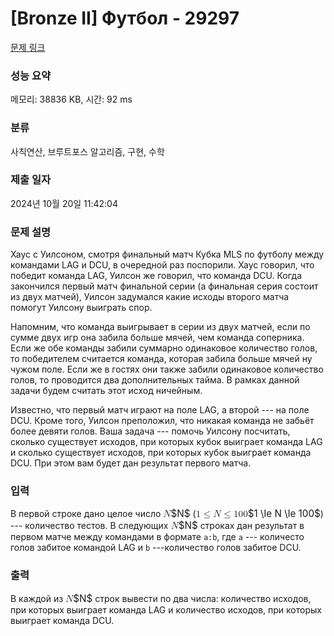 # [Bronze II] Футбол - 29297 

[문제 링크](https://www.acmicpc.net/problem/29297) 

### 성능 요약

메모리: 38836 KB, 시간: 92 ms

### 분류

사칙연산, 브루트포스 알고리즘, 구현, 수학

### 제출 일자

2024년 10월 20일 11:42:04

### 문제 설명

<p>Хаус с Уилсоном, смотря финальный матч Кубка MLS по футболу между командами LAG и DCU, в очередной раз поспорили. Хаус говорил, что победит команда LAG, Уилсон же говорил, что команда DCU. Когда закончился первый матч финальной серии (а финальная серия состоит из двух матчей), Уилсон задумался какие исходы второго матча помогут Уилсону выиграть спор.</p>

<p>Напомним, что команда выигрывает в серии из двух матчей, если по сумме двух игр она забила больше мячей, чем команда соперника. Если же обе команды забили суммарно одинаковое количество голов, то победителем считается команда, которая забила больше мячей ну чужом поле. Если же в гостях они также забили одинаковое количество голов, то проводится два дополнительных таймa. В рамках данной задачи будем считать этот исход ничейным.</p>

<p>Известно, что первый матч играют на поле LAG, а второй --- на поле DCU. Кроме того, Уилсон преположил, что никакая команда не забьёт более девяти голов. Ваша задача --- помочь Уилсону посчитать, сколько существует исходов, при которых кубок выиграет команда LAG и сколько существует исходов, при которых кубок выиграет команда DCU. При этом вам будет дан результат первого матча.</p>

### 입력 

 <p>В первой строке дано целое число <mjx-container class="MathJax" jax="CHTML" style="font-size: 109%; position: relative;"><mjx-math class="MJX-TEX" aria-hidden="true"><mjx-mi class="mjx-i"><mjx-c class="mjx-c1D441 TEX-I"></mjx-c></mjx-mi></mjx-math><mjx-assistive-mml unselectable="on" display="inline"><math xmlns="http://www.w3.org/1998/Math/MathML"><mi>N</mi></math></mjx-assistive-mml><span aria-hidden="true" class="no-mathjax mjx-copytext">$N$</span></mjx-container> (<mjx-container class="MathJax" jax="CHTML" style="font-size: 109%; position: relative;"><mjx-math class="MJX-TEX" aria-hidden="true"><mjx-mn class="mjx-n"><mjx-c class="mjx-c31"></mjx-c></mjx-mn><mjx-mo class="mjx-n" space="4"><mjx-c class="mjx-c2264"></mjx-c></mjx-mo><mjx-mi class="mjx-i" space="4"><mjx-c class="mjx-c1D441 TEX-I"></mjx-c></mjx-mi><mjx-mo class="mjx-n" space="4"><mjx-c class="mjx-c2264"></mjx-c></mjx-mo><mjx-mn class="mjx-n" space="4"><mjx-c class="mjx-c31"></mjx-c><mjx-c class="mjx-c30"></mjx-c><mjx-c class="mjx-c30"></mjx-c></mjx-mn></mjx-math><mjx-assistive-mml unselectable="on" display="inline"><math xmlns="http://www.w3.org/1998/Math/MathML"><mn>1</mn><mo>≤</mo><mi>N</mi><mo>≤</mo><mn>100</mn></math></mjx-assistive-mml><span aria-hidden="true" class="no-mathjax mjx-copytext">$1 \le N \le 100$</span></mjx-container>) --- количество тестов. В следующих <mjx-container class="MathJax" jax="CHTML" style="font-size: 109%; position: relative;"><mjx-math class="MJX-TEX" aria-hidden="true"><mjx-mi class="mjx-i"><mjx-c class="mjx-c1D441 TEX-I"></mjx-c></mjx-mi></mjx-math><mjx-assistive-mml unselectable="on" display="inline"><math xmlns="http://www.w3.org/1998/Math/MathML"><mi>N</mi></math></mjx-assistive-mml><span aria-hidden="true" class="no-mathjax mjx-copytext">$N$</span></mjx-container> строках дан результат в первом матче между командами в формате <code>a:b</code>, где <code>a</code> --- количесто голов забитое командой LAG и <code>b</code> ---количество голов забитое DCU.</p>

### 출력 

 <p>В каждой из <mjx-container class="MathJax" jax="CHTML" style="font-size: 109%; position: relative;"><mjx-math class="MJX-TEX" aria-hidden="true"><mjx-mi class="mjx-i"><mjx-c class="mjx-c1D441 TEX-I"></mjx-c></mjx-mi></mjx-math><mjx-assistive-mml unselectable="on" display="inline"><math xmlns="http://www.w3.org/1998/Math/MathML"><mi>N</mi></math></mjx-assistive-mml><span aria-hidden="true" class="no-mathjax mjx-copytext">$N$</span></mjx-container> строк вывести по два числа: количество исходов, при которых выиграет команда LAG и количество исходов, при которых выиграет команда DCU.              </p>

